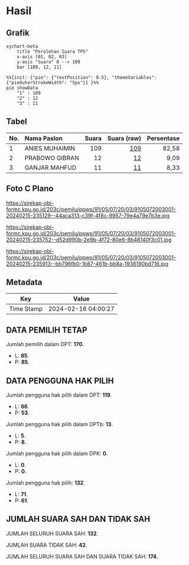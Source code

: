 # Hasil

## Grafik

```mermaid
xychart-beta
    title "Perolehan Suara TPS"
    x-axis [01, 02, 03]
    y-axis "Suara" 0 --> 109
    bar [109, 12, 11]
```

```mermaid
%%{init: {"pie": {"textPosition": 0.5}, "themeVariables": {"pieOuterStrokeWidth": "5px"}} }%%
pie showData
    "1" : 109
    "2" : 12
    "3" : 11
```

## Tabel

| No. | Nama Paslon    | Suara | Suara (raw) | Persentase |
|:--- |:-------------- | -----:| -----------:| ----------:|
| 1   | ANIES MUHAIMIN | 109   | [109][p-1]  | 82,58      |
| 2   | PRABOWO GIBRAN | 12    | [12][p-2]   | 9,09       |
| 3   | GANJAR MAHFUD  | 11    | [11][p-3]   | 8,33       |


[p-1]: https://github.com/gigit-pemilu/pemilu-2024-91-papua/blob/main/pilpres/hitung-suara/sub/91-papua/sub/05-kepulauan-yapen/sub/07-yapen-utara/sub/2003-sambrawai/sub/001-tps/sub/paslon-1.txt
[p-2]: https://github.com/gigit-pemilu/pemilu-2024-91-papua/blob/main/pilpres/hitung-suara/sub/91-papua/sub/05-kepulauan-yapen/sub/07-yapen-utara/sub/2003-sambrawai/sub/001-tps/sub/paslon-2.txt
[p-3]: https://github.com/gigit-pemilu/pemilu-2024-91-papua/blob/main/pilpres/hitung-suara/sub/91-papua/sub/05-kepulauan-yapen/sub/07-yapen-utara/sub/2003-sambrawai/sub/001-tps/sub/paslon-3.txt

## Foto C Plano

https://sirekap-obj-formc.kpu.go.id/203c/pemilu/ppwp/91/05/07/20/03/9105072003001-20240215-235129--44aca313-c39f-4f8c-9957-79e4a79e7b3e.jpg

https://sirekap-obj-formc.kpu.go.id/203c/pemilu/ppwp/91/05/07/20/03/9105072003001-20240215-235752--d52d990b-2e9b-4f72-80e6-8b48140f3c01.jpg

https://sirekap-obj-formc.kpu.go.id/203c/pemilu/ppwp/91/05/07/20/03/9105072003001-20240215-235913--bb796fb0-1b87-461b-bb8a-1936190bd716.jpg


## Metadata

| Key        | Value               |
| ---------- | ------------------- |
| Time Stamp | 2024-02-16 04:00:27 |


## DATA PEMILIH TETAP

Jumlah pemilih dalam DPT: **170**.
 * L: **85**.
 * P: **85**.

## DATA PENGGUNA HAK PILIH

Jumlah pengguna hak pilih dalam DPT: **119**.
 * L: **66**.
 * P: **53**.

Jumlah pengguna hak pilih dalam DPTb: **13**.
 * L: **5**.
 * P: **8**.

Jumlah pengguna hak pilih dalam DPK: **0**.
 * L: **0**.
 * P: **0**.

Jumlah pengguna hak pilih: **132**.
 * L: **71**.
 * P: **61**.

## JUMLAH SUARA SAH DAN TIDAK SAH

JUMLAH SELURUH SUARA SAH: **132**.

JUMLAH SUARA TIDAK SAH: **42**.

JUMLAH SELURUH SUARA SAH DAN SUARA TIDAK SAH: **174**.


